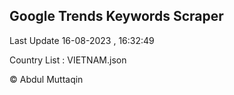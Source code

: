 

## Google Trends Keywords Scraper 
 
Last Update 16-08-2023 , 16:32:49

Country List :
VIETNAM.json



© Abdul Muttaqin 
